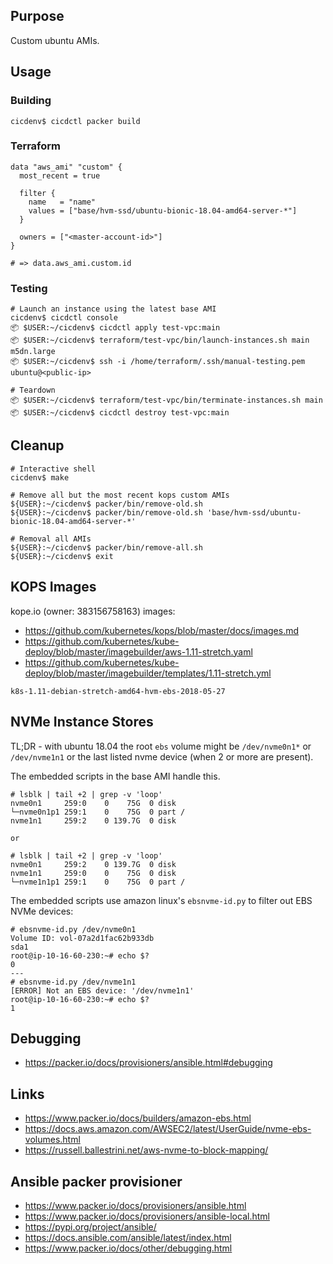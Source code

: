 ## Purpose
Custom ubuntu AMIs.

## Usage
### Building
```
cicdenv$ cicdctl packer build
```

### Terraform
```hcl
data "aws_ami" "custom" {
  most_recent = true

  filter {
    name   = "name"
    values = ["base/hvm-ssd/ubuntu-bionic-18.04-amd64-server-*"]
  }

  owners = ["<master-account-id>"]
}

# => data.aws_ami.custom.id
```

### Testing
```
# Launch an instance using the latest base AMI
cicdenv$ cicdctl console
📦 $USER:~/cicdenv$ cicdctl apply test-vpc:main
📦 $USER:~/cicdenv$ terraform/test-vpc/bin/launch-instances.sh main m5dn.large
📦 $USER:~/cicdenv$ ssh -i /home/terraform/.ssh/manual-testing.pem ubuntu@<public-ip>

# Teardown
📦 $USER:~/cicdenv$ terraform/test-vpc/bin/terminate-instances.sh main
📦 $USER:~/cicdenv$ cicdctl destroy test-vpc:main
```

## Cleanup
```
# Interactive shell
cicdenv$ make

# Remove all but the most recent kops custom AMIs
${USER}:~/cicdenv$ packer/bin/remove-old.sh
${USER}:~/cicdenv$ packer/bin/remove-old.sh 'base/hvm-ssd/ubuntu-bionic-18.04-amd64-server-*'

# Removal all AMIs
${USER}:~/cicdenv$ packer/bin/remove-all.sh
${USER}:~/cicdenv$ exit
```

## KOPS Images
kope.io (owner: 383156758163) images:
* https://github.com/kubernetes/kops/blob/master/docs/images.md
* https://github.com/kubernetes/kube-deploy/blob/master/imagebuilder/aws-1.11-stretch.yaml
* https://github.com/kubernetes/kube-deploy/blob/master/imagebuilder/templates/1.11-stretch.yml

```
k8s-1.11-debian-stretch-amd64-hvm-ebs-2018-05-27
```

## NVMe Instance Stores
TL;DR - with ubuntu 18.04 the root `ebs` volume might be 
`/dev/nvme0n1*` or `/dev/nvme1n1` or the last listed nvme device 
(when 2 or more are present).

The embedded scripts in the base AMI handle this.

```
# lsblk | tail +2 | grep -v 'loop'
nvme0n1     259:0    0    75G  0 disk 
└─nvme0n1p1 259:1    0    75G  0 part /
nvme1n1     259:2    0 139.7G  0 disk

or 

# lsblk | tail +2 | grep -v 'loop'
nvme0n1     259:2    0 139.7G  0 disk
nvme1n1     259:0    0    75G  0 disk 
└─nvme1n1p1 259:1    0    75G  0 part /
```

The embedded scripts use amazon linux's `ebsnvme-id.py` to filter out EBS NVMe devices:
```
# ebsnvme-id.py /dev/nvme0n1
Volume ID: vol-07a2d1fac62b933db
sda1                            
root@ip-10-16-60-230:~# echo $?
0
---
# ebsnvme-id.py /dev/nvme1n1
[ERROR] Not an EBS device: '/dev/nvme1n1'
root@ip-10-16-60-230:~# echo $?
1
```

## Debugging
* https://packer.io/docs/provisioners/ansible.html#debugging

## Links
* https://www.packer.io/docs/builders/amazon-ebs.html
* https://docs.aws.amazon.com/AWSEC2/latest/UserGuide/nvme-ebs-volumes.html
* https://russell.ballestrini.net/aws-nvme-to-block-mapping/

## Ansible packer provisioner
* https://www.packer.io/docs/provisioners/ansible.html
* https://www.packer.io/docs/provisioners/ansible-local.html
* https://pypi.org/project/ansible/
* https://docs.ansible.com/ansible/latest/index.html
* https://www.packer.io/docs/other/debugging.html
